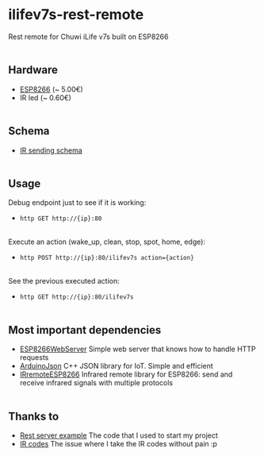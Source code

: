 # ilifev7s-rest-remote
Rest remote for Chuwi iLife v7s built on ESP8266<br><br>


## Hardware
- [ESP8266](https://www.amazon.it/versione-internet-sviluppo-wireless-Micropython/dp/B0791FJB62) (~ 5.00€)
- IR led (~ 0.60€)<br><br>


## Schema
- [IR sending schema](https://github.com/crankyoldgit/IRremoteESP8266/wiki#ir-sending)<br><br>


## Usage
Debug endpoint just to see if it is working:
- `http GET http://{ip}:80`<br><br>

Execute an action (wake_up, clean, stop, spot, home, edge):
- `http POST http://{ip}:80/ilifev7s action={action}`<br><br>

See the previous executed action:
- `http GET http://{ip}:80/ilifev7s`<br><br>


## Most important dependencies
- [ESP8266WebServer](https://github.com/esp8266/Arduino/tree/master/libraries/ESP8266WebServer) Simple web server that knows how to handle HTTP requests
- [ArduinoJson](https://github.com/bblanchon/ArduinoJson) C++ JSON library for IoT. Simple and efficient
- [IRremoteESP8266](https://github.com/crankyoldgit/IRremoteESP8266) Infrared remote library for ESP8266: send and receive infrared signals with multiple protocols<br><br>


## Thanks to
- [Rest server example](https://gist.github.com/mancusoa74/9450227d1251e0a527965e858cf6eebd#file-simplehttprest-ino) The code that I used to start my project
- [IR codes](https://github.com/z3t0/Arduino-IRremote/issues/354) The issue where I take the IR codes without pain :p
